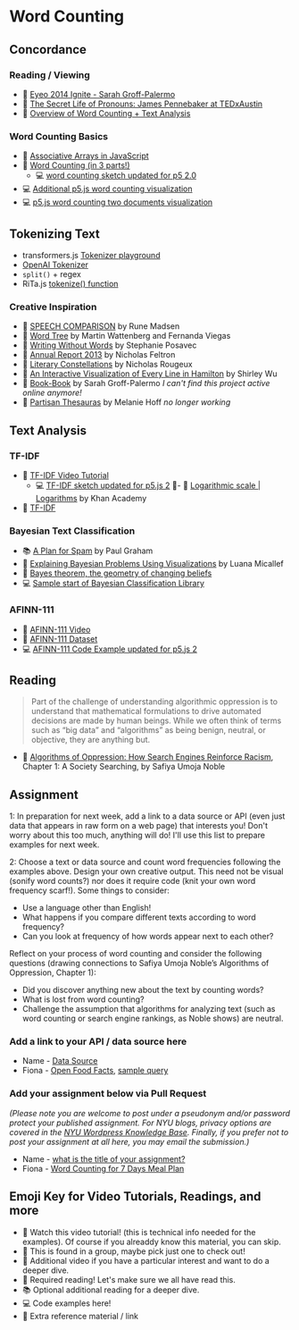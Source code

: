 # Word Counting

## Concordance

### Reading / Viewing

- 🚨 [Eyeo 2014 Ignite - Sarah Groff-Palermo](https://vimeo.com/111211477)
- 🍿 [The Secret Life of Pronouns: James Pennebaker at TEDxAustin](https://www.youtube.com/watch?v=PGsQwAu3PzU)
- 🍿 [Overview of Word Counting + Text Analysis](https://youtu.be/tE-ZYXU8A8U)

### Word Counting Basics

- 🚨 [Associative Arrays in JavaScript](https://youtu.be/_5jdE6RKxVk?list=PLRqwX-V7Uu6bZQkJcGM5S9fn9R9Yyd8iZ)
- 🚨 [Word Counting (in 3 parts!)](https://thecodingtrain.com/challenges/40-word-counter)
  - 💻 [word counting sketch updated for p5 2.0](https://editor.p5js.org/a2zitp/sketches/vk4pxyPJS)
- 💻 [Additional p5.js word counting visualization](https://editor.p5js.org/a2zitp/sketches/50rBhpEsT)
- 💻 [p5.js word counting two documents visualization](https://editor.p5js.org/a2zitp/sketches/uyLWWpQKB)

## Tokenizing Text

- transformers.js [Tokenizer playground](https://huggingface.co/spaces/Xenova/the-tokenizer-playground)
- [OpenAI Tokenizer](https://platform.openai.com/tokenizer)
- `split()` + regex
- RiTa.js [tokenize() function](https://rednoise.org/rita/reference/RiTa/tokenize/index.html)

### Creative Inspiration

- 🔗 [SPEECH COMPARISON](http://www.runemadsen.com/work/speech-comparison/) by Rune Madsen
- 🔗 [Word Tree](http://hint.fm/projects/wordtree/) by Martin Wattenberg and Fernanda Viegas
- 🔗 [Writing Without Words](https://www.stefanieposavec.com/archive/writing-without-words) by Stephanie Posavec
- 🔗 [Annual Report 2013](http://feltron.com/FAR13.html) by Nicholas Feltron
- 🔗 [Literary Constellations](https://c82.net/work/?id=357) by Nicholas Rougeux
- 🔗 [An Interactive Visualization of Every Line in Hamilton](https://pudding.cool/2017/03/hamilton/) by Shirley Wu
- 🔗 [Book-Book](https://elmcip.net/node/14504) by Sarah Groff-Palermo _I can't find this project active online anymore!_
- 🔗 [Partisan Thesauras](http://partisanthesaurus.com/) by Melanie Hoff _no longer working_

## Text Analysis

### TF-IDF

- 🍿 [TF-IDF Video Tutorial](https://thecodingtrain.com/challenges/40-word-counter#part-3)
  - 💻 [TF-IDF sketch updated for p5.js 2](https://editor.p5js.org/a2zitp/sketches/C08B6Il-l)
    🍿- 🍿 [Logarithmic scale | Logarithms](https://youtu.be/sBhEi4L91Sg) by Khan Academy
- 🔗 [TF-IDF](https://en.wikipedia.org/wiki/Tf%E2%80%93idf)

### Bayesian Text Classification

- 📚 [A Plan for Spam](http://www.paulgraham.com/spam.html) by Paul Graham
- 🍿 [Explaining Bayesian Problems Using Visualizations](https://youtu.be/D8VZqxcu0I0) by Luana Micallef
- 🍿 [Bayes theorem, the geometry of changing beliefs](https://youtu.be/HZGCoVF3YvM)
- 💻 [Sample start of Bayesian Classification Library](https://github.com/shiffman/bayes-classifier-js)

### AFINN-111

- 🍿 [AFINN-111 Video](https://thecodingtrain.com/challenges/44-afinn-111-sentiment-analysis)
- 🔢 [AFINN-111 Dataset](https://www2.imm.dtu.dk/pubdb/pubs/6010-full.html)
- 💻 [AFINN-111 Code Example updated for p5.js 2](https://editor.p5js.org/a2zitp/sketches/CuX9ru3Z0)

## Reading

> Part of the challenge of understanding algorithmic oppression is to understand that mathematical formulations to drive automated decisions are made by human beings. While we often think of terms such as “big data” and “algorithms” as being benign, neutral, or objective, they are anything but.

- 📕 [Algorithms of Oppression: How Search Engines Reinforce Racism](https://ebookcentral-proquest-com.proxy.library.nyu.edu/lib/nyulibrary-ebooks/detail.action?docID=4834260), Chapter 1: A Society Searching, by Safiya Umoja Noble

## Assignment

1: In preparation for next week, add a link to a data source or API (even just data that appears in raw form on a web page) that interests you! Don't worry about this too much, anything will do! I'll use this list to prepare examples for next week.

2: Choose a text or data source and count word frequencies following the examples above. Design your own creative output. This need not be visual (sonify word counts?) nor does it require code (knit your own word frequency scarf!). Some things to consider:

- Use a language other than English!
- What happens if you compare different texts according to word frequency?
- Can you look at frequency of how words appear next to each other?

Reflect on your process of word counting and consider the following questions (drawing connections to Safiya Umoja Noble’s Algorithms of Oppression, Chapter 1):

- Did you discover anything new about the text by counting words?
- What is lost from word counting?
- Challenge the assumption that algorithms for analyzing text (such as word counting or search engine rankings, as Noble shows) are neutral.

### Add a link to your API / data source here

- Name - [Data Source](url)
- Fiona - [Open Food Facts](https://openfoodfacts.github.io/), [sample query](https://world.openfoodfacts.org/cgi/search.pl?search_terms=chocolate&json=1)

### Add your assignment below via Pull Request

_(Please note you are welcome to post under a pseudonym and/or password protect your published assignment. For NYU blogs, privacy options are covered in the [NYU Wordpress Knowledge Base](https://wp.nyu.edu/knowledge/). Finally, if you prefer not to post your assignment at all here, you may email the submission.)_

- Name - [what is the title of your assignment?](url)
- Fiona - [Word Counting for 7 Days Meal Plan](https://www.notion.so/Assignment-2-Word-Counting-26d701873e07804fb8b9ee0e9a19f5fe?source=copy_link)

## Emoji Key for Video Tutorials, Readings, and more

- 🚨 Watch this video tutorial! (this is technical info needed for the examples). Of course if you alreaddy know this material, you can skip.
- 🔢 This is found in a group, maybe pick just one to check out!
- 🍿 Additional video if you have a particular interest and want to do a deeper dive.
- 📕 Required reading! Let's make sure we all have read this.
- 📚 Optional additional reading for a deeper dive.
- 💻 Code examples here!
- 🔗 Extra reference material / link
